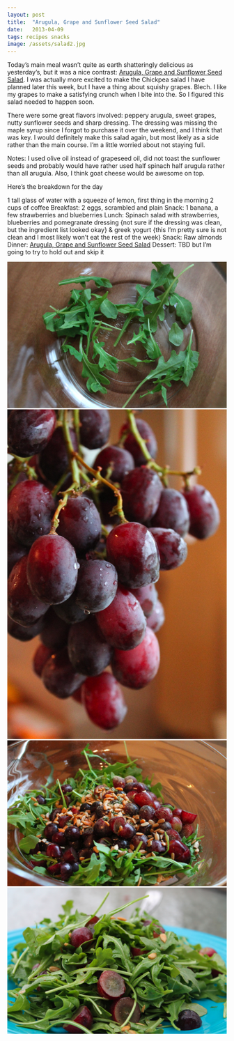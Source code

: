 ```yaml
---
layout: post
title:  "Arugula, Grape and Sunflower Seed Salad"
date:   2013-04-09
tags: recipes snacks
image: /assets/salad2.jpg
---
```

Today’s main meal wasn’t quite as earth shatteringly delicious as yesterday’s, but it was a nice contrast: [Arugula, Grape and Sunflower Seed Salad](http://www.myrecipes.com/recipe/arugula-grape-sunflower-seed-salad-10000001734329/). I was actually more excited to make the Chickpea salad I have planned later this week, but I have a thing about squishy grapes. Blech. I like my grapes to make a satisfying crunch when I bite into the. So I figured this salad needed to happen soon.

There were some great flavors involved: peppery arugula, sweet grapes, nutty sunflower seeds and sharp dressing. The dressing was missing the maple syrup since I forgot to purchase it over the weekend, and I think that was key. I would definitely make this salad again, but most likely as a side rather than the main course. I’m a little worried about not staying full.

Notes: I used olive oil instead of grapeseed oil, did not toast the sunflower seeds and probably would have rather used half spinach half arugula rather than all arugula. Also, I think goat cheese would be awesome on top.

Here’s the breakdown for the day

1 tall glass of water with a squeeze of lemon, first thing in the morning
2 cups of coffee
Breakfast: 2 eggs, scrambled and plain
Snack: 1 banana, a few strawberries and blueberries
Lunch: Spinach salad with strawberries, blueberries and pomegranate dressing {not sure if the dressing was clean, but the ingredient list looked okay} & greek yogurt {this I’m pretty sure is not clean and I most likely won’t eat the rest of the week}
Snack: Raw almonds
Dinner: [Arugula, Grape and Sunflower Seed Salad](http://www.myrecipes.com/recipe/arugula-grape-sunflower-seed-salad-10000001734329/)
Dessert: TBD but I’m going to try to hold out and skip it

![photo of arugula](/assets/arugula.jpg)
![photo of grapes](/assets/grapes1.jpg)
![photo of salad](/assets/salad.jpg)
![photo of salad 2](/assets/salad3.jpg)
